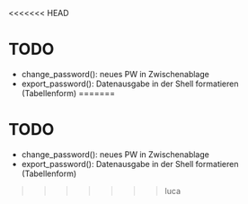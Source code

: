 <<<<<<< HEAD
# TODO

- change_password(): neues PW in Zwischenablage
- export_password(): Datenausgabe in der Shell formatieren (Tabellenform)
=======
# TODO

- change_password(): neues PW in Zwischenablage
- export_password(): Datenausgabe in der Shell formatieren (Tabellenform)
>>>>>>> luca

